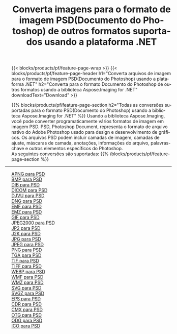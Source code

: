 ﻿---
title: Converta imagens para o formato de imagem PSD(Documento do Photoshop) de outros formatos suportados usando a plataforma .NET 
weight: 3920
url: /pt/net/conversion/to/psd 
lang: pt
langdirlevel: 2
locales: zh-hans,ja,it,ru,de,es,fr,nl,id,lt,pl,pt,vi,tr,ko,zh-hant,ar,hi,th,sv,cs,uk,he
description: Usando a biblioteca Aspose.Imaging para .NET, é fácil converter para PSD(Documento do Photoshop) de outros formatos de imagem suportados
---

{{< blocks/products/pf/feature-page-wrap >}}
{{< blocks/products/pf/feature-page-header h1="Converta arquivos de imagem para o formato de imagem PSD(Documento do Photoshop) usando a plataforma .NET" h2="Converta para o formato Documento do Photoshop de outros formatos usando a biblioteca Aspose.Imaging for .NET" downloadText="Download" >}}


{{% blocks/products/pf/feature-page-section  h2="Todas as conversões suportadas para o formato PSD(Documento do Photoshop) usando a biblioteca Aspose.Imaging for .NET" %}}
Usando a biblioteca Aspose.Imaging, você pode converter programaticamente vários formatos de imagem em imagem PSD. PSD, Photoshop Document, representa o formato de arquivo nativo do Adobe Photoshop usado para design e desenvolvimento de gráficos. Os arquivos PSD podem incluir camadas de imagem, camadas de ajuste, máscaras de camada, anotações, informações do arquivo, palavras-chave e outros elementos específicos do Photoshop.
<br/>
As seguintes conversões são suportadas:
{{% /blocks/products/pf/feature-page-section %}}
<div class="container-fluid productfamilypage bg-gray">
    <div class="convertypes bg-gray agp-content section">
        <div class="container">
		<hr style="margin-left:-20px;"/>
		<div class="row other-converters">
		    <div class='col-md-2 other-converter remove-lp remove-rp'><a href="/imaging/pt/net/conversion/apng-to-psd" >APNG para PSD</a></div>
<div class='col-md-2 other-converter remove-lp remove-rp'><a href="/imaging/pt/net/conversion/bmp-to-psd" >BMP para PSD</a></div>
<div class='col-md-2 other-converter remove-lp remove-rp'><a href="/imaging/pt/net/conversion/dib-to-psd" >DIB para PSD</a></div>
<div class='col-md-2 other-converter remove-lp remove-rp'><a href="/imaging/pt/net/conversion/dicom-to-psd" >DICOM para PSD</a></div>
<div class='col-md-2 other-converter remove-lp remove-rp'><a href="/imaging/pt/net/conversion/djvu-to-psd" >DJVU para PSD</a></div>
<div class='col-md-2 other-converter remove-lp remove-rp'><a href="/imaging/pt/net/conversion/dng-to-psd" >DNG para PSD</a></div>
<div class='col-md-2 other-converter remove-lp remove-rp'><a href="/imaging/pt/net/conversion/emf-to-psd" >EMF para PSD</a></div>
<div class='col-md-2 other-converter remove-lp remove-rp'><a href="/imaging/pt/net/conversion/emz-to-psd" >EMZ para PSD</a></div>
<div class='col-md-2 other-converter remove-lp remove-rp'><a href="/imaging/pt/net/conversion/gif-to-psd" >GIF para PSD</a></div>
<div class='col-md-2 other-converter remove-lp remove-rp'><a href="/imaging/pt/net/conversion/jpeg2000-to-psd" >JPEG2000 para PSD</a></div>
<div class='col-md-2 other-converter remove-lp remove-rp'><a href="/imaging/pt/net/conversion/jp2-to-psd" >JP2 para PSD</a></div>
<div class='col-md-2 other-converter remove-lp remove-rp'><a href="/imaging/pt/net/conversion/j2k-to-psd" >J2K para PSD</a></div>
<div class='col-md-2 other-converter remove-lp remove-rp'><a href="/imaging/pt/net/conversion/jpg-to-psd" >JPG para PSD</a></div>
<div class='col-md-2 other-converter remove-lp remove-rp'><a href="/imaging/pt/net/conversion/jpeg-to-psd" >JPEG para PSD</a></div>
<div class='col-md-2 other-converter remove-lp remove-rp'><a href="/imaging/pt/net/conversion/png-to-psd" >PNG para PSD</a></div>
<div class='col-md-2 other-converter remove-lp remove-rp'><a href="/imaging/pt/net/conversion/tga-to-psd" >TGA para PSD</a></div>
<div class='col-md-2 other-converter remove-lp remove-rp'><a href="/imaging/pt/net/conversion/tif-to-psd" >TIF para PSD</a></div>
<div class='col-md-2 other-converter remove-lp remove-rp'><a href="/imaging/pt/net/conversion/tiff-to-psd" >TIFF para PSD</a></div>
<div class='col-md-2 other-converter remove-lp remove-rp'><a href="/imaging/pt/net/conversion/webp-to-psd" >WEBP para PSD</a></div>
<div class='col-md-2 other-converter remove-lp remove-rp'><a href="/imaging/pt/net/conversion/wmf-to-psd" >WMF para PSD</a></div>
<div class='col-md-2 other-converter remove-lp remove-rp'><a href="/imaging/pt/net/conversion/wmz-to-psd" >WMZ para PSD</a></div>
<div class='col-md-2 other-converter remove-lp remove-rp'><a href="/imaging/pt/net/conversion/svg-to-psd" >SVG para PSD</a></div>
<div class='col-md-2 other-converter remove-lp remove-rp'><a href="/imaging/pt/net/conversion/svgz-to-psd" >SVGZ para PSD</a></div>
<div class='col-md-2 other-converter remove-lp remove-rp'><a href="/imaging/pt/net/conversion/eps-to-psd" >EPS para PSD</a></div>
<div class='col-md-2 other-converter remove-lp remove-rp'><a href="/imaging/pt/net/conversion/cdr-to-psd" >CDR para PSD</a></div>
<div class='col-md-2 other-converter remove-lp remove-rp'><a href="/imaging/pt/net/conversion/cmx-to-psd" >CMX para PSD</a></div>
<div class='col-md-2 other-converter remove-lp remove-rp'><a href="/imaging/pt/net/conversion/otg-to-psd" >OTG para PSD</a></div>
<div class='col-md-2 other-converter remove-lp remove-rp'><a href="/imaging/pt/net/conversion/odg-to-psd" >ODG para PSD</a></div>
<div class='col-md-2 other-converter remove-lp remove-rp'><a href="/imaging/pt/net/conversion/ico-to-psd" >ICO para PSD</a></div>
                </div>
        </div>
    </div>
</div>
<br/>

